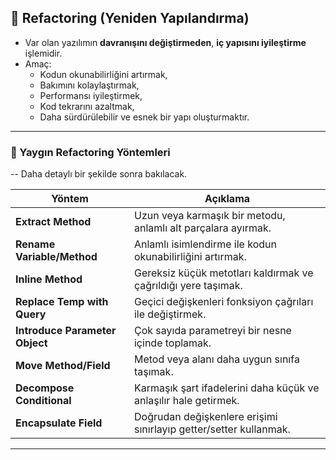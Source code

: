 ## 🧩 Refactoring (Yeniden Yapılandırma)

- Var olan yazılımın **davranışını değiştirmeden**, **iç yapısını iyileştirme** işlemidir.
- Amaç:
  - Kodun okunabilirliğini artırmak,
  - Bakımını kolaylaştırmak,
  - Performansı iyileştirmek,
  - Kod tekrarını azaltmak,
  - Daha sürdürülebilir ve esnek bir yapı oluşturmaktır.

---

### 🧪 Yaygın Refactoring Yöntemleri

-- Daha detaylı bir şekilde sonra bakılacak.


| Yöntem                         | Açıklama                                                   |
|-------------------------------|------------------------------------------------------------|
| **Extract Method**             | Uzun veya karmaşık bir metodu, anlamlı alt parçalara ayırmak. |
| **Rename Variable/Method**     | Anlamlı isimlendirme ile kodun okunabilirliğini artırmak.    |
| **Inline Method**              | Gereksiz küçük metotları kaldırmak ve çağrıldığı yere taşımak.|
| **Replace Temp with Query**    | Geçici değişkenleri fonksiyon çağrıları ile değiştirmek.      |
| **Introduce Parameter Object** | Çok sayıda parametreyi bir nesne içinde toplamak.             |
| **Move Method/Field**          | Metod veya alanı daha uygun sınıfa taşımak.                    |
| **Decompose Conditional**     | Karmaşık şart ifadelerini daha küçük ve anlaşılır hale getirmek.|
| **Encapsulate Field**          | Doğrudan değişkenlere erişimi sınırlayıp getter/setter kullanmak.|

---

